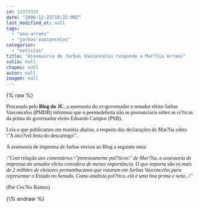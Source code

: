 ```yaml
---
id: 12375331
date: "2006-12-22T18:22:00Z"
last_modified_at: null
tags:
  - "ana-arraes"
  - "jarbas-vasconcelos"
categories:
  - "noticias"
title: "Assessoria de Jarbas Vasconcelos responde a Mar?lia Arraes"
sutia: null
chapeu: null
autor: null
imagem: null
---
```

{\% raw %}
<p><FONT face=Verdana></p>
<p><P>Procurada pelo <STRONG>Blog do JC</STRONG>, a assessoria do ex-governador e senador eleito&nbsp;Jarbas Vasconcelos (PMDB)&nbsp;informou que o peemedebista não se pronunciaria sobre as cr?ticas da&nbsp;prima do governador eleito Eduardo Campos (PSB).</P></p>
<p><P>Leia o que publicamos em matéria abaixo, a respeito das declarações de Mar?lia sobra \"A incr?vel festa do descarrego\".&nbsp;</P></p>
<p><P>A assessoria de imprensa de Jarbas enviou ao Blog a seguinte nota:</P></p>
<p><P><EM>\"Com relação aos comentários \"pretensamente pol?ticos\" de Mar?lia, a assessoria de imprensa do senador eleito considera de menos importância. O que importa são os mais de 2 milhões de eleitores pernambucanos que votaram em Jarbas Vasconcelos para representar o Estado no Senado. Como analista pol?tica, ela é uma boa prima e neta...\"</EM></P></p>
<p><P>(Por Cec?lia Ramos)</P></FONT> </p>
{\% endraw %}